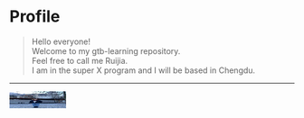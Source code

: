 Profile
=======
> Hello everyone!  
> Welcome to my gtb-learning repository.   
> Feel free to call me Ruijia.  
> I am in the super X program and I will be based in Chengdu.   

   ***
<img src="https://github.com/gtb-2022-du-ruijia/.github/blob/main/assets/my_photo.jpg" width="100" height="30" align="middle" />

